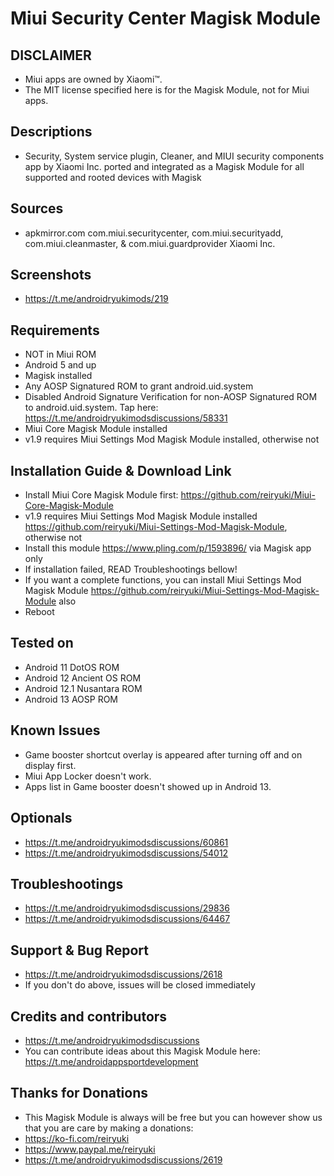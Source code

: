 # Miui Security Center Magisk Module

## DISCLAIMER
- Miui apps are owned by Xiaomi™.
- The MIT license specified here is for the Magisk Module, not for Miui apps.

## Descriptions
- Security, System service plugin, Cleaner, and MIUI security components app by Xiaomi Inc. ported and integrated as a Magisk Module for all supported and rooted devices with Magisk

## Sources
- apkmirror.com com.miui.securitycenter, com.miui.securityadd, com.miui.cleanmaster, & com.miui.guardprovider Xiaomi Inc.

## Screenshots
- https://t.me/androidryukimods/219

## Requirements
- NOT in Miui ROM
- Android 5 and up
- Magisk installed
- Any AOSP Signatured ROM to grant android.uid.system
- Disabled Android Signature Verification for non-AOSP Signatured ROM to android.uid.system. Tap here: https://t.me/androidryukimodsdiscussions/58331
- Miui Core Magisk Module installed
- v1.9 requires Miui Settings Mod Magisk Module installed, otherwise not

## Installation Guide & Download Link
- Install Miui Core Magisk Module first: https://github.com/reiryuki/Miui-Core-Magisk-Module
- v1.9 requires Miui Settings Mod Magisk Module installed https://github.com/reiryuki/Miui-Settings-Mod-Magisk-Module, otherwise not
- Install this module https://www.pling.com/p/1593896/ via Magisk app only
- If installation failed, READ Troubleshootings bellow!
- If you want a complete functions, you can install Miui Settings Mod Magisk Module https://github.com/reiryuki/Miui-Settings-Mod-Magisk-Module also
- Reboot

## Tested on
- Android 11 DotOS ROM
- Android 12 Ancient OS ROM
- Android 12.1 Nusantara ROM
- Android 13 AOSP ROM

## Known Issues
- Game booster shortcut overlay is appeared after turning off and on display first.
- Miui App Locker doesn't work.
- Apps list in Game booster doesn't showed up in Android 13.

## Optionals
- https://t.me/androidryukimodsdiscussions/60861
- https://t.me/androidryukimodsdiscussions/54012

## Troubleshootings
- https://t.me/androidryukimodsdiscussions/29836
- https://t.me/androidryukimodsdiscussions/64467

## Support & Bug Report
- https://t.me/androidryukimodsdiscussions/2618
- If you don't do above, issues will be closed immediately

## Credits and contributors
- https://t.me/androidryukimodsdiscussions
- You can contribute ideas about this Magisk Module here: https://t.me/androidappsportdevelopment

## Thanks for Donations
- This Magisk Module is always will be free but you can however show us that you are care by making a donations:
- https://ko-fi.com/reiryuki
- https://www.paypal.me/reiryuki
- https://t.me/androidryukimodsdiscussions/2619


